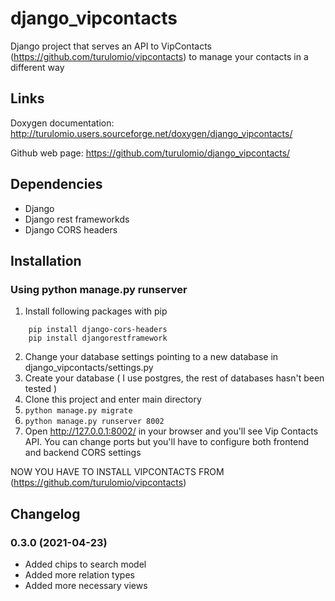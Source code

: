 # django_vipcontacts

Django project that serves an API to VipContacts (https://github.com/turulomio/vipcontacts) to manage your contacts in a different way

## Links

Doxygen documentation:
    http://turulomio.users.sourceforge.net/doxygen/django_vipcontacts/

Github web page:
    https://github.com/turulomio/django_vipcontacts/

## Dependencies

* Django
* Django rest frameworkds
* Django CORS headers

## Installation
### Using python manage.py runserver

1) Install following packages with pip
```
    pip install django-cors-headers
    pip install djangorestframework
```
2) Change your database settings pointing to a new database in django_vipcontacts/settings.py
3) Create your database ( I use postgres, the rest of databases hasn't been tested )
4) Clone this project and enter main directory
5) `python manage.py migrate`
6) `python manage.py runserver 8002`
7) Open http://127.0.0.1:8002/ in your browser and you'll see Vip Contacts API. You can change ports but you'll have to configure both frontend and backend CORS settings

NOW YOU HAVE TO INSTALL VIPCONTACTS FROM (https://github.com/turulomio/vipcontacts)

## Changelog

### 0.3.0 (2021-04-23)
- Added chips to search model
- Added more relation types
- Added more necessary views
